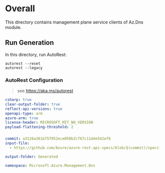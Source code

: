 # Overall
This directory contains management plane service clients of Az.Dns module.

## Run Generation
In this directory, run AutoRest:
```
autorest --reset
autorest --legacy
```

### AutoRest Configuration
> see https://aka.ms/autorest
``` yaml
csharp: true
clear-output-folder: true
reflect-api-versions: true
openapi-type: arm
azure-arm: true
license-header: MICROSOFT_MIT_NO_VERSION
payload-flattening-threshold: 2
```

###
``` yaml
commit: a3126a361b75f952ece050b2cf67c11d4e542ef8
input-file:
  - https://github.com/Azure/azure-rest-api-specs/blob/$(commit)/specification/dns/resource-manager/Microsoft.Network/preview/2023-07-01-preview/dns.json

output-folder: Generated

namespace: Microsoft.Azure.Management.Dns
```